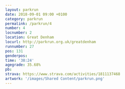 ```yaml
---
layout: parkrun
date: 2018-09-01 09:00 +0100
category: parkrun
permalink: /parkrun/4
number: 4
locnumber: 2
location: Great Denham
locurl: http://parkrun.org.uk/greatdenham
runnumber: 27
pos: 131
genderpos: 
time: '38:24'
agegrade: 35.68%
pb: 
strava: https://www.strava.com/activities/1811137468
artwork: '/images/Shared Content/parkrun.png'
---
```

